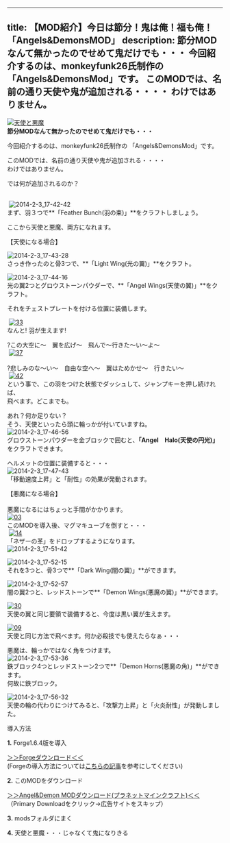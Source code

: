 
---
title: 【MOD紹介】今日は節分！鬼は俺！福も俺！「Angels&DemonsMOD」
description: 節分MODなんて無かったのでせめて鬼だけでも・・・
 今回紹介するのは、monkeyfunk26氏制作の 「Angels&DemonsMod」です。
 このMODでは、名前の通り天使や鬼が追加される・・・・
 わけではありません。
---

[![天使と悪魔](https://cdn-ak.f.st-hatena.com/images/fotolife/s/sasigume/20210208/20210208180447.jpg)](#f/b/fbd1b062.jpg "天使と悪魔")  
**節分MODなんて無かったのでせめて鬼だけでも・・・**

今回紹介するのは、monkeyfunk26氏制作の 「Angels&DemonsMod」です。

このMODでは、名前の通り天使や鬼が追加される・・・・  
わけではありません。

では何が追加されるのか？

   
 ![2014-2-3_17-42-42](https://cdn-ak.f.st-hatena.com/images/fotolife/s/sasigume/20210208/20210208150153.jpg)  
まず、羽３つで**「Feather Bunch(羽の束)」**をクラフトしましょう。 

ここから天使と悪魔、両方になれます。

【天使になる場合】  
  
![2014-2-3_17-43-28](https://cdn-ak.f.st-hatena.com/images/fotolife/s/sasigume/20210208/20210208175128.jpg)  
さっき作ったのと骨3つで、**「Light Wing(光の翼)」**をクラフト。

![2014-2-3_17-44-16](https://cdn-ak.f.st-hatena.com/images/fotolife/s/sasigume/20210208/20210208132159.jpg)  
光の翼2つとグロウストーンパウダーで、**「Angel Wings(天使の翼)」**をクラフト。

それをチェストプレートを付ける位置に装備します。

 [![33](https://cdn-ak.f.st-hatena.com/images/fotolife/s/sasigume/20210208/20210208155912.png)  
](#c/0/c03cca7c.png "33")なんと! 羽が生えます!

?この大空に～　翼を広げ～　飛んで～行きた～い～よ～   
 [![37](https://www.napoan.com/wp-content/uploads/imgs/d/4/d40bbcfb.png)  
](#d/4/d40bbcfb.png "37")  
?悲しみのな～い～　自由な空へ～　翼はためかせ～　行きたい～  
 [![42](https://cdn-ak.f.st-hatena.com/images/fotolife/s/sasigume/20210208/20210208152448.png)  
](#9/e/9efbe0a4.png "42")という事で、この羽をつけた状態でダッシュして、ジャンプキーを押し続ければ、  
飛べます。どこまでも。

あれ？何か足りない？  
そう、天使といったら頭に輪っかが付いていますね。  
![2014-2-3_17-46-56](https://cdn-ak.f.st-hatena.com/images/fotolife/s/sasigume/20210208/20210208142628.jpg)  
グロウストーンパウダーを金ブロックで囲むと、**「Angel　Halo(天使の円光)」**  
をクラフトできます。

ヘルメットの位置に装備すると・・・  
![2014-2-3_17-47-43](https://cdn-ak.f.st-hatena.com/images/fotolife/s/sasigume/20210208/20210208164842.jpg)  
「移動速度上昇」と「耐性」の効果が発動されます。

【悪魔になる場合】  
   
悪魔になるにはちょっと手間がかかります。  
[![03](https://cdn-ak.f.st-hatena.com/images/fotolife/s/sasigume/20210208/20210208125619.png)](#0/d/0d616df0.png "03")  
このMODを導入後、マグマキューブを倒すと・・・  
 [![14](https://cdn-ak.f.st-hatena.com/images/fotolife/s/sasigume/20210208/20210208160115.png)  
](#c/2/c21b3c3b.png "14")「ネザーの革」をドロップするようになります。  
![2014-2-3_17-51-42](https://cdn-ak.f.st-hatena.com/images/fotolife/s/sasigume/20210208/20210208145930.jpg)

![2014-2-3_17-52-15](https://cdn-ak.f.st-hatena.com/images/fotolife/s/sasigume/20210208/20210208153357.jpg)  
それを3つと、骨3つで**「Dark Wing(闇の翼)」**ができます。

![2014-2-3_17-52-57](https://cdn-ak.f.st-hatena.com/images/fotolife/s/sasigume/20210208/20210208143532.jpg)  
闇の翼2つと、レッドストーンで**「Demon Wings(悪魔の翼)」**ができます。

[![30](https://cdn-ak.f.st-hatena.com/images/fotolife/s/sasigume/20210208/20210208174818.png)](#e/c/ecf1672d.png "30")  
天使の翼と同じ要領で装備すると、今度は黒い翼が生えます。

[![09](https://cdn-ak.f.st-hatena.com/images/fotolife/s/sasigume/20210208/20210208153342.png)](#a/6/a63f56ca.png "09")  
天使と同じ方法で飛べます。何か必殺技でも使えたらなぁ・・・

悪魔は、輪っかではなく角をつけます。  
![2014-2-3_17-53-36](https://cdn-ak.f.st-hatena.com/images/fotolife/s/sasigume/20210208/20210208155349.jpg)  
鉄ブロック4つとレッドストーン2つで**「Demon Horns(悪魔の角)」**ができます。  
何故に鉄ブロック。

![2014-2-3_17-56-32](https://cdn-ak.f.st-hatena.com/images/fotolife/s/sasigume/20210208/20210208140127.jpg)  
天使の輪の代わりにつけてみると、「攻撃力上昇」と「火炎耐性」が発動しました。

導入方法

**1\.** Forge1.6.4版を導入

[＞＞Forgeダウンロード＜＜](http://files.minecraftforge.net)   
(Forgeの導入方法については[こちらの記事](/new-way-to-install-mod/ "Forgeの導入方法解説記事です。")を参考にしてください) 

**2.** このMODをダウンロード

[＞＞Angel&Demon MODダウンロード(プラネットマインクラフト)＜＜](http://www.planetminecraft.com/mod/forge-angels-amp-demons/)    
（Primary Downloadをクリック→広告サイトをスキップ） 

**3.** modsフォルダにまく

**4.** 天使と悪魔・・・じゃなくて鬼になりきる
